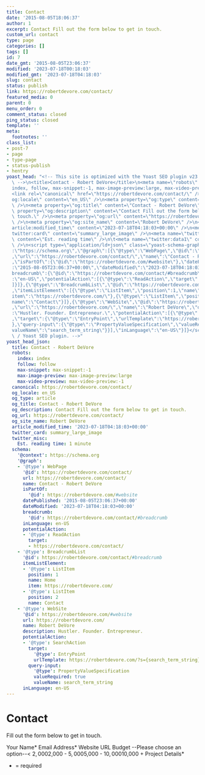 ```yaml
---
title: Contact
date: '2015-08-05T18:06:37'
author: 1
excerpt: Contact Fill out the form below to get in touch.
custom_url: contact
type: page
categories: []
tags: []
id: 7
date_gmt: '2015-08-05T23:06:37'
modified: '2023-07-18T00:18:03'
modified_gmt: '2023-07-18T04:18:03'
slug: contact
status: publish
link: https://robertdevore.com/contact/
featured_media: 0
parent: 0
menu_order: 0
comment_status: closed
ping_status: closed
template: ''
meta:
  footnotes: ''
class_list:
- post-7
- page
- type-page
- status-publish
- hentry
yoast_head: "<!-- This site is optimized with the Yoast SEO plugin v23.5 - https://yoast.com/wordpress/plugins/seo/\
  \ -->\n<title>Contact - Robert DeVore</title>\n<meta name=\"robots\" content=\"\
  index, follow, max-snippet:-1, max-image-preview:large, max-video-preview:-1\" />\n\
  <link rel=\"canonical\" href=\"https://robertdevore.com/contact/\" />\n<meta property=\"\
  og:locale\" content=\"en_US\" />\n<meta property=\"og:type\" content=\"article\"\
  \ />\n<meta property=\"og:title\" content=\"Contact - Robert DeVore\" />\n<meta\
  \ property=\"og:description\" content=\"Contact Fill out the form below to get in\
  \ touch.\" />\n<meta property=\"og:url\" content=\"https://robertdevore.com/contact/\"\
  \ />\n<meta property=\"og:site_name\" content=\"Robert DeVore\" />\n<meta property=\"\
  article:modified_time\" content=\"2023-07-18T04:18:03+00:00\" />\n<meta name=\"\
  twitter:card\" content=\"summary_large_image\" />\n<meta name=\"twitter:label1\"\
  \ content=\"Est. reading time\" />\n\t<meta name=\"twitter:data1\" content=\"1 minute\"\
  \ />\n<script type=\"application/ld+json\" class=\"yoast-schema-graph\">{\"@context\"\
  :\"https://schema.org\",\"@graph\":[{\"@type\":\"WebPage\",\"@id\":\"https://robertdevore.com/contact/\"\
  ,\"url\":\"https://robertdevore.com/contact/\",\"name\":\"Contact - Robert DeVore\"\
  ,\"isPartOf\":{\"@id\":\"https://robertdevore.com/#website\"},\"datePublished\"\
  :\"2015-08-05T23:06:37+00:00\",\"dateModified\":\"2023-07-18T04:18:03+00:00\",\"\
  breadcrumb\":{\"@id\":\"https://robertdevore.com/contact/#breadcrumb\"},\"inLanguage\"\
  :\"en-US\",\"potentialAction\":[{\"@type\":\"ReadAction\",\"target\":[\"https://robertdevore.com/contact/\"\
  ]}]},{\"@type\":\"BreadcrumbList\",\"@id\":\"https://robertdevore.com/contact/#breadcrumb\"\
  ,\"itemListElement\":[{\"@type\":\"ListItem\",\"position\":1,\"name\":\"Home\",\"\
  item\":\"https://robertdevore.com/\"},{\"@type\":\"ListItem\",\"position\":2,\"\
  name\":\"Contact\"}]},{\"@type\":\"WebSite\",\"@id\":\"https://robertdevore.com/#website\"\
  ,\"url\":\"https://robertdevore.com/\",\"name\":\"Robert DeVore\",\"description\"\
  :\"Hustler. Founder. Entrepreneur.\",\"potentialAction\":[{\"@type\":\"SearchAction\"\
  ,\"target\":{\"@type\":\"EntryPoint\",\"urlTemplate\":\"https://robertdevore.com/?s={search_term_string}\"\
  },\"query-input\":{\"@type\":\"PropertyValueSpecification\",\"valueRequired\":true,\"\
  valueName\":\"search_term_string\"}}],\"inLanguage\":\"en-US\"}]}</script>\n<!--\
  \ / Yoast SEO plugin. -->"
yoast_head_json:
  title: Contact - Robert DeVore
  robots:
    index: index
    follow: follow
    max-snippet: max-snippet:-1
    max-image-preview: max-image-preview:large
    max-video-preview: max-video-preview:-1
  canonical: https://robertdevore.com/contact/
  og_locale: en_US
  og_type: article
  og_title: Contact - Robert DeVore
  og_description: Contact Fill out the form below to get in touch.
  og_url: https://robertdevore.com/contact/
  og_site_name: Robert DeVore
  article_modified_time: '2023-07-18T04:18:03+00:00'
  twitter_card: summary_large_image
  twitter_misc:
    Est. reading time: 1 minute
  schema:
    '@context': https://schema.org
    '@graph':
    - '@type': WebPage
      '@id': https://robertdevore.com/contact/
      url: https://robertdevore.com/contact/
      name: Contact - Robert DeVore
      isPartOf:
        '@id': https://robertdevore.com/#website
      datePublished: '2015-08-05T23:06:37+00:00'
      dateModified: '2023-07-18T04:18:03+00:00'
      breadcrumb:
        '@id': https://robertdevore.com/contact/#breadcrumb
      inLanguage: en-US
      potentialAction:
      - '@type': ReadAction
        target:
        - https://robertdevore.com/contact/
    - '@type': BreadcrumbList
      '@id': https://robertdevore.com/contact/#breadcrumb
      itemListElement:
      - '@type': ListItem
        position: 1
        name: Home
        item: https://robertdevore.com/
      - '@type': ListItem
        position: 2
        name: Contact
    - '@type': WebSite
      '@id': https://robertdevore.com/#website
      url: https://robertdevore.com/
      name: Robert DeVore
      description: Hustler. Founder. Entrepreneur.
      potentialAction:
      - '@type': SearchAction
        target:
          '@type': EntryPoint
          urlTemplate: https://robertdevore.com/?s={search_term_string}
        query-input:
          '@type': PropertyValueSpecification
          valueRequired: true
          valueName: search_term_string
      inLanguage: en-US
---
```


# Contact
Fill out the form below to get in touch.


Your Name* 
Email Address* 
Website URL 
Budget 
--Please choose an option--< $2,000$2,000 - $5,000$5,000 - $10,000$10,000 +
Project Details* 
* = required